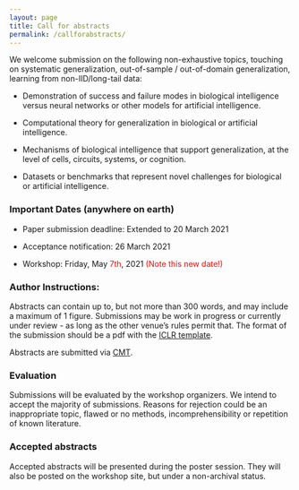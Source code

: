 ```yaml
---
layout: page
title: Call for abstracts
permalink: /callforabstracts/
---
```


We welcome submission on the following non-exhaustive topics, touching on systematic generalization, out-of-sample / out-of-domain generalization, learning from non-IID/long-tail data:

* Demonstration of success and failure modes in biological intelligence versus neural networks or other models for artificial intelligence.

* Computational theory for generalization in biological or artificial intelligence.

* Mechanisms of biological intelligence that support generalization, at the level of cells, circuits, systems, or cognition. 

* Datasets or benchmarks that represent novel challenges for biological or artificial intelligence.


### Important Dates (anywhere on earth)

* Paper submission deadline:    Extended to 20 March 2021

* Acceptance notification:    26 March 2021

* Workshop:            Friday, May <font color="red">7th</font>, 2021 <font color="red">(Note this new date!)</font>


### Author Instructions:

Abstracts can contain up to, but not more than 300 words, and may include a maximum of 1 figure. Submissions may be work in progress or currently under review - as long as the other venue’s rules permit that. 
The format of the submission should be a pdf with the [ICLR template](https://github.com/ICLR/Master-Template/raw/master/archive/iclr2021.zip).

Abstracts are submitted via [CMT](https://cmt3.research.microsoft.com/ICLRWoG2021/).

### Evaluation
Submissions will be evaluated by the workshop organizers. We intend to accept the majority of submissions. Reasons for rejection could be an inappropriate topic, flawed or no methods, incomprehensibility or repetition of known literature. 

### Accepted abstracts
Accepted abstracts will be presented during the poster session. They will also be posted on the workshop site, but under a non-archival status. 


